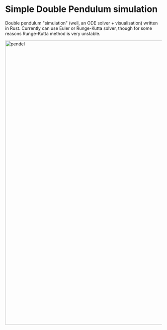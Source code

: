 # Simple Double Pendulum simulation 

Double pendulum "simulation" (well, an ODE solver + visualisation) written in Rust. Currently can use  Euler or Runge-Kutta solver, though for some reasons Runge-Kutta method is very unstable.

<img width="912" alt="pendel" src="https://user-images.githubusercontent.com/61187982/204865031-ec849e28-c5e9-4982-a2a4-2097a6f7e579.png">
